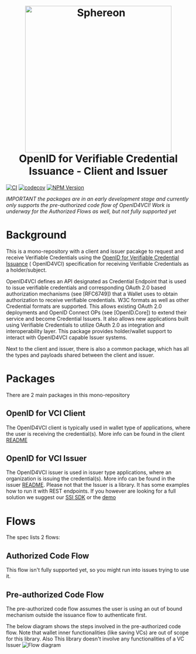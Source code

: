 <h1 align="center">
  <br>
  <a href="https://www.sphereon.com"><img src="https://sphereon.com/content/themes/sphereon/assets/img/logo.svg" alt="Sphereon" width="400"></a>
    <br>OpenID for Verifiable Credential Issuance - Client and Issuer
  <br>
</h1>

[![CI](https://github.com/Sphereon-Opensource/OID4VCI/actions/workflows/build-test-on-pr.yml/badge.svg)](https://github.com/Sphereon-Opensource/OID4VCI/actions/workflows/build-test-on-pr.yml) [![codecov](https://codecov.io/gh/Sphereon-Opensource/OID4VCI/branch/develop/graph/badge.svg)](https://codecov.io/gh/Sphereon-Opensource/OID4VCI) [![NPM Version](https://img.shields.io/npm/v/@sphereon/oid4vci-client.svg)](https://npm.im/@sphereon/oid4vci-client)

_IMPORTANT the packages are in an early development stage and currently only supports the pre-authorized code flow of
OpenID4VCI! Work is underway for the Authorized Flows as well, but not fully supported yet_

# Background

This is a mono-repository with a client and issuer pacakge to request and receive Verifiable Credentials using
the [OpenID for Verifiable Credential Issuance](https://openid.net/specs/openid-4-verifiable-credential-issuance-1_0.html) (
OpenID4VCI) specification for receiving Verifiable Credentials as a holder/subject.

OpenID4VCI defines an API designated as Credential Endpoint that is used to issue verifiable credentials and
corresponding OAuth 2.0 based authorization mechanisms (see [RFC6749]) that a Wallet uses to obtain authorization to
receive verifiable credentials. W3C formats as well as other Credential formats are supported. This allows existing
OAuth 2.0 deployments and OpenID Connect OPs (see [OpenID.Core]) to extend their service and become Credential Issuers.
It also allows new applications built using Verifiable Credentials to utilize OAuth 2.0 as integration and
interoperability layer. This package provides holder/wallet support to interact with OpenID4VCI capable Issuer systems.

Next to the client and issuer, there is also a common package, which has all the types and payloads shared between the client and issuer.

# Packages
There are 2 main packages in this mono-repository

## OpenID for VCI Client

The OpenID4VCI client is typically used in wallet type of applications, where the user is receiving the credential(s). More info can be found in the client [README](./packages/client/README.md)

## OpenID for VCI Issuer

The OpenID4VCI issuer is used in issuer type applications, where an organization is issuing the credential(s). More info can be found in the issuer [README](./packages/issuer/README.md). 
Please not that the Issuer is a library. It has some examples how to run it with REST endpoints. If you however are looking for a full solution we suggest our [SSI SDK](https://github.com/Sphereon-Opensource/ssi-sdk) or the [demo](https://github.com/Sphereon-Opensource/OID4VC-demo)


# Flows

The spec lists 2 flows:

## Authorized Code Flow

This flow isn't fully supported yet, so you might run into issues trying to use it.

## Pre-authorized Code Flow

The pre-authorized code flow assumes the user is using an out of bound mechanism outside the issuance flow to
authenticate first.

The below diagram shows the steps involved in the pre-authorized code flow. Note that wallet inner functionalities (like
saving VCs) are out of scope for this library. Also This library doesn't involve any functionalities of a VC Issuer
![Flow diagram](https://www.plantuml.com/plantuml/proxy?cache=no&src=https://raw.githubusercontent.com/Sphereon-Opensource/OID4VCI-client/develop/docs/preauthorized-code-flow.puml)
